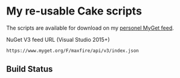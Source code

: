 # My re-usable Cake scripts

The scripts are available for download on my [personel MyGet feed](https://www.myget.org/feed/Packages/maxfire).

NuGet V3 feed URL (Visual Studio 2015+)

```generic
https://www.myget.org/F/maxfire/api/v3/index.json
```

## Build Status


